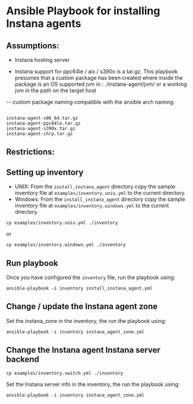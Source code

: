# Ansible Playbook for installing Instana agents 

## Assumptions:

- Instana hosting server

- Instana support for ppc64le / aix / s390x is a tar.gz.  This playbook presumes that a custom package has been created where inside the package is an OS supported jvm in : ./instana-agent/jvm/ or a working jvm in the path on the target host

-- custom package naming compatible with the ansible arch naming:

```

instana-agent-x86_64.tar.gz
instana-agent-ppc64le.tar.gz
instana-agent-s390x.tar.gz
instana-agent-chrp.tar.gz

```


## Restrictions:


## Setting up inventory

- UNIX: From the `install_instana_agent` directory copy the sample inventory file at `examples/inventory.unix.yml` to the  current directory.
- Windows: From the `install_instana_agent` directory copy the sample inventory file at `examples/inventory.windows.yml` to the  current directory.

```
cp examples/inventory.unix.yml ./inventory
```

or

```
cp examples/inventory.windows.yml ./inventory
```

## Run playbook

Once you have configured the `inventory` file, run the playbook using:

```
ansible-playbook -i inventory install_instana_agent.yml 

```

## Change / update the Instana agent zone

Set the instana_zone in the inventory, the run the playbook using:

```
ansible-playbook -i inventory instana_agent_zone.yml

```
## Change the Instana agent Instana server backend

```
cp examples/inventory.switch.yml ./inventory
```

Set the Instana server info in the inventory, the run the playbook using:

```
ansible-playbook -i inventory instana_agent_zone.yml

```
